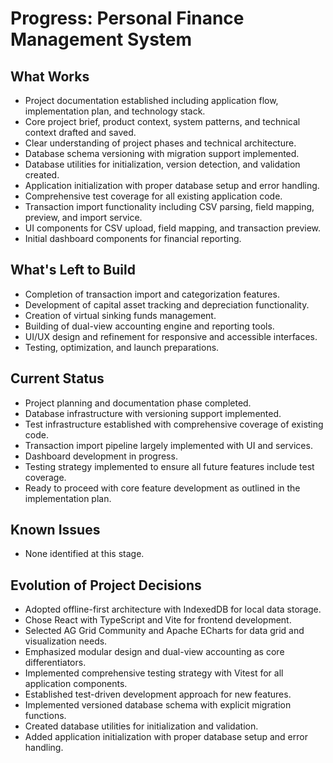 # Progress: Personal Finance Management System

## What Works
- Project documentation established including application flow, implementation plan, and technology stack.
- Core project brief, product context, system patterns, and technical context drafted and saved.
- Clear understanding of project phases and technical architecture.
- Database schema versioning with migration support implemented.
- Database utilities for initialization, version detection, and validation created.
- Application initialization with proper database setup and error handling.
- Comprehensive test coverage for all existing application code.
- Transaction import functionality including CSV parsing, field mapping, preview, and import service.
- UI components for CSV upload, field mapping, and transaction preview.
- Initial dashboard components for financial reporting.

## What's Left to Build
- Completion of transaction import and categorization features.
- Development of capital asset tracking and depreciation functionality.
- Creation of virtual sinking funds management.
- Building of dual-view accounting engine and reporting tools.
- UI/UX design and refinement for responsive and accessible interfaces.
- Testing, optimization, and launch preparations.

## Current Status
- Project planning and documentation phase completed.
- Database infrastructure with versioning support implemented.
- Test infrastructure established with comprehensive coverage of existing code.
- Transaction import pipeline largely implemented with UI and services.
- Dashboard development in progress.
- Testing strategy implemented to ensure all future features include test coverage.
- Ready to proceed with core feature development as outlined in the implementation plan.

## Known Issues
- None identified at this stage.

## Evolution of Project Decisions
- Adopted offline-first architecture with IndexedDB for local data storage.
- Chose React with TypeScript and Vite for frontend development.
- Selected AG Grid Community and Apache ECharts for data grid and visualization needs.
- Emphasized modular design and dual-view accounting as core differentiators.
- Implemented comprehensive testing strategy with Vitest for all application components.
- Established test-driven development approach for new features.
- Implemented versioned database schema with explicit migration functions.
- Created database utilities for initialization and validation.
- Added application initialization with proper database setup and error handling.
